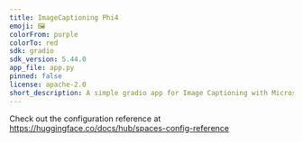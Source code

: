```yaml
---
title: ImageCaptioning Phi4
emoji: 🖼
colorFrom: purple
colorTo: red
sdk: gradio
sdk_version: 5.44.0
app_file: app.py
pinned: false
license: apache-2.0
short_description: A simple gradio app for Image Captioning with Microsoft Phi4
---
```


Check out the configuration reference at https://huggingface.co/docs/hub/spaces-config-reference